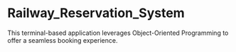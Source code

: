 # Railway_Reservation_System
This terminal-based application leverages Object-Oriented Programming to offer a seamless booking experience.
